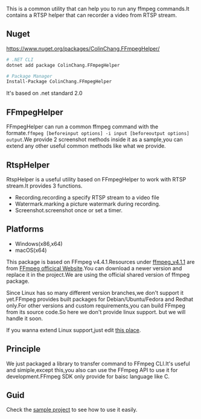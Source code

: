 This is a common utility that can help you to run any ffmpeg commands.It contains a RTSP helper that can recorder a video from RTSP stream.

## Nuget
https://www.nuget.org/packages/ColinChang.FFmpegHelper/
```sh
# .NET CLI
dotnet add package ColinChang.FFmpegHelper

# Package Manager
Install-Package ColinChang.FFmpegHelper
```
It's based on .net standard 2.0

## FFmpegHelper
FFmpegHelper can run a common ffmpeg command with the formate.`ffmpeg [beforeinput options] -i input [beforeoutput options] output`.We provide 2 screenshot methods inside it as a sample,you can extend any other useful common methods like what we provide.

## RtspHelper
RtspHelper is a useful utility based on FFmpegHelper to work with RTSP stream.It provides 3 functions.
* Recording.recording a specify RTSP stream to a video file
* Watermark.marking a picture watermark during recording.
* Screenshot.screenshot once or set a timer.

## Platforms
* Windows(x86,x64)
* macOS(x64)

This package is based on FFmpeg v4.4.1.Resources under [ffmpeg_v4.1.1](ffmpeg_v4.1.1) are from [FFmpeg officical Website](http://ffmpeg.org/download.html).You can download a newer version and replace it in the project.We are using the official shared version of ffmpeg package.

Since Linux has so many different version branches,we don't support it yet.FFmpeg provides built packages for Debian/Ubuntu/Fedora and Redhat only.For other versions and custom requirements,you can build FFmpeg from its source code.So here we don't provide linux support.
but we will handle it soon.

If you wanna extend Linux support,just edit [this place](https://github.com/colin-chang/FFmpegHelper/blob/master/ColinChang.FFmpegHelper/FFmpegHelper.cs#L96).

## Principle
We just packaged a library to transfer command to FFmpeg CLI.It's useful and simiple,except this,you also can use the FFmpeg API to use it for development.FFmpeg SDK only provide for baisc language like C.

## Guid
Check the [sample project](https://github.com/colin-chang/FFmpegHelper/tree/master/ColinChang.FFmpegHelper.Sample) to see how to use it easily.
